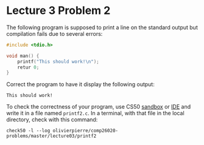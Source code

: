 # Lecture 3 Problem 2

The following program is supposed to print a line on the standard output but
compilation fails due to several errors:

```c
#include <tdio.h>

void man() {
    printf("This should work!\n");
    retur 0;
}
```

Correct the program to have it display the following output:
```shell
This should work!
```

To check the correctness of your program, use CS50 [sandbox](sandbox.cs50.io)
or [IDE](ide.cs50.io) and write it in a file named `printf2.c`. In a terminal,
with that file in the local directory, check with this command:

```shell
check50 -l --log olivierpierre/comp26020-problems/master/lecture03/printf2
```
